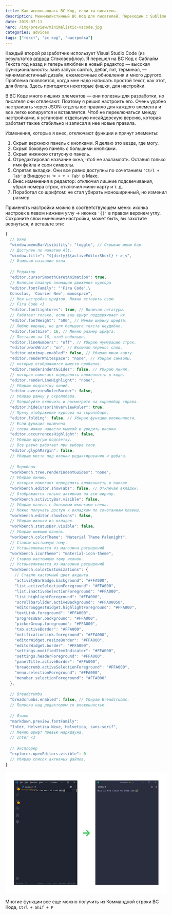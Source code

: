 ```yaml
---
title: Как использовать ВС Код, если ты писатель
description: Минималистичный ВС Код для писателей. Переходим с Sublime Text. Расширения не нужны
date: 2019-07-11
hero: /img/preview/minimalistic-vscode.jpg
categories: advices
tags: ["текст", "вс код", "настройка"]
---
```


Каждый второй разработчик использует Visual Studio Code (из результатов
[опроса](https://insights.stackoverflow.com/survey/2019#development-environments-and-tools)
Стэковерфлоу). Я перешел на ВС Код с Саблайм Текста год назад и теперь влюблен в
новый редактор — высокая функциональность: лайв запуск сайтов, дебаг, гит,
терминал, — минималистичный дизайн, ежемесячные обновления и много другого.
Проблема появляется, когда мне надо написать простой текст, как этот, для блога.
Здесь пригодятся некоторые фишки, для настройки.

В ВС Коде много лишних элементов — они полезны для разработки, но писателя они
отвлекают. Поэтому я решил настроить его. Очень удобно настраивать через JSON:
отдельное правило для каждого элемента и все легко копируется и вставляется.
Чтоб не переключаться между настройками, я установил отдельную инсайдерскую
версию, которая работает также стабильно и записал в нее новые правила.

Изменения, которые я внес, отключают функции и прячут элементы:

1. Скрыл верхнюю панель с кнопками. Я делаю это везде, где могу.
2. Скрыл боковую панель с большими кнопками.
3. Скрыл нижнюю статусную панель.
4. Отредактировал название окна, чтоб не захламлять. Оставил только имя файла и
   свои символы.
5. Спрятал вкладки. Они все равно доступны по сочетаниям `'Ctrl + Tab'` в
   Виндоус и `'⌘ + ⌥ + Tab'` в Маке.
6. Внес изменения в редактор: отключил лишние подсвечивания, убрал номера строк,
   отключил мини-карту и т. д.
7. Поработал со шрифтом: не стал убирать моноширинный, но изменил размер.

Применять настройки можно в соответствующем меню: иконка настроек в левом нижнем
углу → иконка `'{}'` в правом верхнем углу. Сохраните свои нынешние настройки,
может быть, вы захотите вернуться, и вставьте эти:

```javascript
{
  // Окно
  "window.menuBarVisibility": "toggle", // Скрываю меню бар.
  // Доступен по нажатию Alt.
  "window.title": "${dirty}${activeEditorShort} ⚡ >_<",
  // Изменяю название окна

  // Редактор
  "editor.cursorSmoothCaretAnimation": true,
  // Включаю плавную анимацию движения курсора
  "editor.fontFamily": "'Fira Code',\
  Consolas, 'Courier New', monospace",
  // Моя настройка шрифтов. Можно вставить свою.
  // Fira Code <3
  "editor.fontLigatures": true, // Включаю лигатуры.
  // Работает только, если ваш шрифт поддерживает их.
  "editor.fontWeight": "500", // Меняю ширину шрифта.
  // Люблю жирные, но для большого текста неудобно.
  "editor.fontSize": 16, // Меняю размер шрифта.
  // Поставил на 16, чтоб побольше.
  "editor.lineNumbers": "off", // Убираю нумерацию строк.
  "editor.wordWrap": "on", // Включаю перенос слов.
  "editor.minimap.enabled": false, // Убираю мини-карту.
  "editor.renderWhitespace": "none", // Убираю символы,
  // которые отображаются вместо пробелов.
  "editor.renderIndentGuides": false, // Убираю линию,
  // которая помогает определять вложенность в коде.
  "editor.renderLineHighlight": "none",
  // Убираю подсветку линий.
  "editor.overviewRulerBorder": false,
  // Убираю рамку у скроллбара.
  // Попробуйте включить и посмотрите на скроллбар справа.
  "editor.hideCursorInOverviewRuler": true,
  // Прячу отображение курсора на скроллбаре.
  "editor.folding": false, // Убираю функцию вложенности.
  // Если функция включена
  // слева можно навести мышкой и увидить иконки.
  "editor.occurrencesHighlight": false,
  // Убираю другую подсветку.
  // Все равно работает при выборе слов.
  "editor.glyphMargin": false,
  // Убираю место под иконки редактирования и дебага.

  // Воркбенч
  "workbench.tree.renderIndentGuides": "none",
  // Убираю линию,
  // которая помогает определять вложенность в папках.
  "workbench.editor.showTabs": false, // Отключаю вкладки.
  // Отображается только активная на всю ширину.
  "workbench.activityBar.visible": false,
  // Убираю панель с большими иконками слева.
  // Можно получать доступ к вкладкам по сочетаниям клавиш.
  "workbench.editor.showIcons": false,
  // Убираю иконки из вкладок.
  "workbench.statusBar.visible": false,
  // Убираю нижнюю панель.
  "workbench.colorTheme": "Material Theme Palenight",
  // Ставлю кастомную тему.
  // Устанавливается из магазина расширений.
  "workbench.iconTheme": "material-icon-theme",
  // Ставлю кастомную тему иконок.
  // Устанавливается из магазина расширений.
  "workbench.colorCustomizations": {
    // Ставлю кастомный цвет акцента.
    "activityBarBadge.background": "#FFA000",
    "list.activeSelectionForeground": "#FFA000",
    "list.inactiveSelectionForeground": "#FFA000",
    "list.highlightForeground": "#FFA000",
    "scrollbarSlider.activeBackground": "#FFA00050",
    "editorSuggestWidget.highlightForeground": "#FFA000",
    "textLink.foreground": "#FFA000",
    "progressBar.background": "#FFA000",
    "pickerGroup.foreground": "#FFA000",
    "tab.activeBorder": "#FFA000",
    "notificationLink.foreground": "#FFA000",
    "editorWidget.resizeBorder": "#FFA000",
    "editorWidget.border": "#FFA000",
    "settings.modifiedItemIndicator": "#FFA000",
    "settings.headerForeground": "#FFA000",
    "panelTitle.activeBorder": "#FFA000",
    "breadcrumb.activeSelectionForeground": "#FFA000",
    "menu.selectionForeground": "#FFA000",
    "menubar.selectionForeground": "#FFA000"
  },

  // Breadcrumbs
  "breadcrumbs.enabled": false, // Убираю Breadcrubms.
  // Полоска над редактором со вложенностью.

  // Языки
  "markdown.preview.fontFamily":
  "Inter, Helvetica Neue, Helvetica, sans-serif",
  // Меняю шрифт превью маркдауна.
  // Inter <3

  // Эксплорер
  "explorer.openEditors.visible": 0
  // Убираю список активных файлов.
}
```

![ВС Код: до моих настроек и после](vscode-transform.png "ВС Код: до моих настроек и после")

Многие функции все еще можно получить из Коммандной строки ВС Кода,
`Ctrl + Shif + P`
